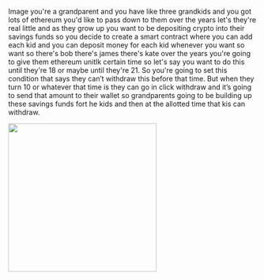 Image you're a grandparent and you have like three grandkids and you got lots of ethereum you'd like to pass down to them over the years let's they're real little and as they grow up you want to be depositing crypto into their savings funds so you decide to create a smart contract where you can add each kid and you can deposit money for each kid whenever you want so want so there's bob there's james there's kate over the years you're going to give them ethereum unitlk certain time so let's say you want to do this until they're 18 or maybe until they're 21. So you're going to set this condition that says they can’t withdraw this before that time. But when they turn 10 or whatever that time is they can go in click withdraw and it’s going to send that amount to their wallet so grandparents going to be building up these savings funds fort he kids and then at the allotted time that kis can withdraw.  

<img src="/a/image.jpeg" width ="300">

